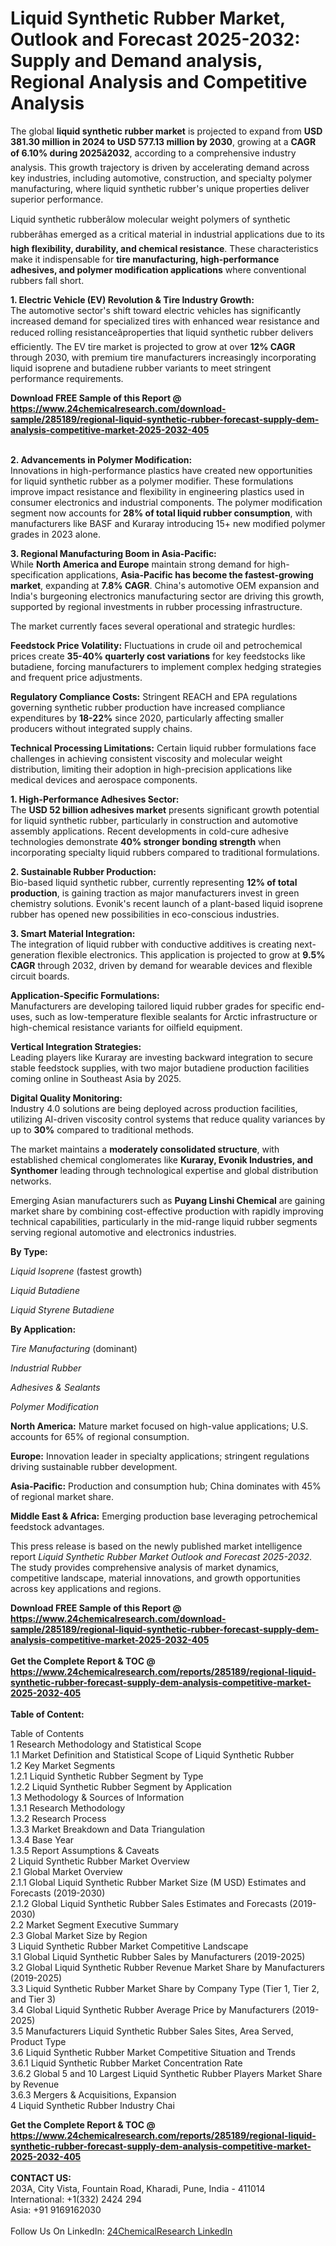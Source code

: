 <h1>Liquid Synthetic Rubber Market, Outlook and Forecast 2025-2032: Supply and Demand analysis, Regional Analysis and Competitive Analysis</h1><p>The global <strong>liquid synthetic rubber market</strong> is projected to expand from <strong>USD 381.30 million in 2024 to USD 577.13 million by 2030</strong>, growing at a <strong>CAGR of 6.10% during 2025â2032</strong>, according to a comprehensive industry analysis. This growth trajectory is driven by accelerating demand across key industries, including automotive, construction, and specialty polymer manufacturing, where liquid synthetic rubber's unique properties deliver superior performance.</p><p>Liquid synthetic rubberâlow molecular weight polymers of synthetic rubberâhas emerged as a critical material in industrial applications due to its <strong>high flexibility, durability, and chemical resistance</strong>. These characteristics make it indispensable for <strong>tire manufacturing, high-performance adhesives, and polymer modification applications</strong> where conventional rubbers fall short.</p><p><strong>1. Electric Vehicle (EV) Revolution &amp; Tire Industry Growth:</strong><br>
The automotive sector's shift toward electric vehicles has significantly increased demand for specialized tires with enhanced wear resistance and reduced rolling resistanceâproperties that liquid synthetic rubber delivers efficiently. The EV tire market is projected to grow at over <strong>12% CAGR</strong> through 2030, with premium tire manufacturers increasingly incorporating liquid isoprene and butadiene rubber variants to meet stringent performance requirements.</p><div><b>Download FREE Sample of this Report @ 
            <a href="https://www.24chemicalresearch.com/download-sample/285189/regional-liquid-synthetic-rubber-forecast-supply-dem-analysis-competitive-market-2025-2032-405">
            https://www.24chemicalresearch.com/download-sample/285189/regional-liquid-synthetic-rubber-forecast-supply-dem-analysis-competitive-market-2025-2032-405</a></b></div><br><p><strong>2. Advancements in Polymer Modification:</strong><br>
Innovations in high-performance plastics have created new opportunities for liquid synthetic rubber as a polymer modifier. These formulations improve impact resistance and flexibility in engineering plastics used in consumer electronics and industrial components. The polymer modification segment now accounts for <strong>28% of total liquid rubber consumption</strong>, with manufacturers like BASF and Kuraray introducing 15+ new modified polymer grades in 2023 alone.</p><p><strong>3. Regional Manufacturing Boom in Asia-Pacific:</strong><br>
While <strong>North America and Europe</strong> maintain strong demand for high-specification applications, <strong>Asia-Pacific has become the fastest-growing market</strong>, expanding at <strong>7.8% CAGR</strong>. China's automotive OEM expansion and India's burgeoning electronics manufacturing sector are driving this growth, supported by regional investments in rubber processing infrastructure.</p><p>The market currently faces several operational and strategic hurdles:</p><p><strong>Feedstock Price Volatility:</strong> Fluctuations in crude oil and petrochemical prices create <strong>35-40% quarterly cost variations</strong> for key feedstocks like butadiene, forcing manufacturers to implement complex hedging strategies and frequent price adjustments.</p><p><strong>Regulatory Compliance Costs:</strong> Stringent REACH and EPA regulations governing synthetic rubber production have increased compliance expenditures by <strong>18-22%</strong> since 2020, particularly affecting smaller producers without integrated supply chains.</p><p><strong>Technical Processing Limitations:</strong> Certain liquid rubber formulations face challenges in achieving consistent viscosity and molecular weight distribution, limiting their adoption in high-precision applications like medical devices and aerospace components.</p><p><strong>1. High-Performance Adhesives Sector:</strong><br>
The <strong>USD 52 billion adhesives market</strong> presents significant growth potential for liquid synthetic rubber, particularly in construction and automotive assembly applications. Recent developments in cold-cure adhesive technologies demonstrate <strong>40% stronger bonding strength</strong> when incorporating specialty liquid rubbers compared to traditional formulations.</p><p><strong>2. Sustainable Rubber Production:</strong><br>
Bio-based liquid synthetic rubber, currently representing <strong>12% of total production</strong>, is gaining traction as major manufacturers invest in green chemistry solutions. Evonik's recent launch of a plant-based liquid isoprene rubber has opened new possibilities in eco-conscious industries.</p><p><strong>3. Smart Material Integration:</strong><br>
The integration of liquid rubber with conductive additives is creating next-generation flexible electronics. This application is projected to grow at <strong>9.5% CAGR</strong> through 2032, driven by demand for wearable devices and flexible circuit boards.</p><p><strong>Application-Specific Formulations:</strong><br>
	Manufacturers are developing tailored liquid rubber grades for specific end-uses, such as low-temperature flexible sealants for Arctic infrastructure or high-chemical resistance variants for oilfield equipment.</p><p><strong>Vertical Integration Strategies:</strong><br>
	Leading players like Kuraray are investing backward integration to secure stable feedstock supplies, with two major butadiene production facilities coming online in Southeast Asia by 2025.</p><p><strong>Digital Quality Monitoring:</strong><br>
	Industry 4.0 solutions are being deployed across production facilities, utilizing AI-driven viscosity control systems that reduce quality variances by up to <strong>30%</strong> compared to traditional methods.</p><p>The market maintains a <strong>moderately consolidated structure</strong>, with established chemical conglomerates like <strong>Kuraray, Evonik Industries, and Synthomer</strong> leading through technological expertise and global distribution networks.</p><p>Emerging Asian manufacturers such as <strong>Puyang Linshi Chemical</strong> are gaining market share by combining cost-effective production with rapidly improving technical capabilities, particularly in the mid-range liquid rubber segments serving regional automotive and electronics industries.</p><p><strong>By Type:</strong></p><p><em>Liquid Isoprene</em> (fastest growth)</p><p><em>Liquid Butadiene</em></p><p><em>Liquid Styrene Butadiene</em></p><p><strong>By Application:</strong></p><p><em>Tire Manufacturing</em> (dominant)</p><p><em>Industrial Rubber</em></p><p><em>Adhesives &amp; Sealants</em></p><p><em>Polymer Modification</em></p><p><strong>North America:</strong> Mature market focused on high-value applications; U.S. accounts for 65% of regional consumption.</p><p><strong>Europe:</strong> Innovation leader in specialty applications; stringent regulations driving sustainable rubber development.</p><p><strong>Asia-Pacific:</strong> Production and consumption hub; China dominates with 45% of regional market share.</p><p><strong>Middle East &amp; Africa:</strong> Emerging production base leveraging petrochemical feedstock advantages.</p><p>This press release is based on the newly published market intelligence report <em>Liquid Synthetic Rubber Market Outlook and Forecast 2025-2032</em>. The study provides comprehensive analysis of market dynamics, competitive landscape, material innovations, and growth opportunities across key applications and regions.</p><div><b>Download FREE Sample of this Report @ 
            <a href="https://www.24chemicalresearch.com/download-sample/285189/regional-liquid-synthetic-rubber-forecast-supply-dem-analysis-competitive-market-2025-2032-405">
            https://www.24chemicalresearch.com/download-sample/285189/regional-liquid-synthetic-rubber-forecast-supply-dem-analysis-competitive-market-2025-2032-405</a></b></div><br><div><b>Get the Complete Report & TOC @ 
            <a href="https://www.24chemicalresearch.com/reports/285189/regional-liquid-synthetic-rubber-forecast-supply-dem-analysis-competitive-market-2025-2032-405">
            https://www.24chemicalresearch.com/reports/285189/regional-liquid-synthetic-rubber-forecast-supply-dem-analysis-competitive-market-2025-2032-405</a></b></div><br>
            <b>Table of Content:</b><p>Table of Contents<br />
1 Research Methodology and Statistical Scope<br />
1.1 Market Definition and Statistical Scope of Liquid Synthetic Rubber<br />
1.2 Key Market Segments<br />
1.2.1 Liquid Synthetic Rubber Segment by Type<br />
1.2.2 Liquid Synthetic Rubber Segment by Application<br />
1.3 Methodology & Sources of Information<br />
1.3.1 Research Methodology<br />
1.3.2 Research Process<br />
1.3.3 Market Breakdown and Data Triangulation<br />
1.3.4 Base Year<br />
1.3.5 Report Assumptions & Caveats<br />
2 Liquid Synthetic Rubber Market Overview<br />
2.1 Global Market Overview<br />
2.1.1 Global Liquid Synthetic Rubber Market Size (M USD) Estimates and Forecasts (2019-2030)<br />
2.1.2 Global Liquid Synthetic Rubber Sales Estimates and Forecasts (2019-2030)<br />
2.2 Market Segment Executive Summary<br />
2.3 Global Market Size by Region<br />
3 Liquid Synthetic Rubber Market Competitive Landscape<br />
3.1 Global Liquid Synthetic Rubber Sales by Manufacturers (2019-2025)<br />
3.2 Global Liquid Synthetic Rubber Revenue Market Share by Manufacturers (2019-2025)<br />
3.3 Liquid Synthetic Rubber Market Share by Company Type (Tier 1, Tier 2, and Tier 3)<br />
3.4 Global Liquid Synthetic Rubber Average Price by Manufacturers (2019-2025)<br />
3.5 Manufacturers Liquid Synthetic Rubber Sales Sites, Area Served, Product Type<br />
3.6 Liquid Synthetic Rubber Market Competitive Situation and Trends<br />
3.6.1 Liquid Synthetic Rubber Market Concentration Rate<br />
3.6.2 Global 5 and 10 Largest Liquid Synthetic Rubber Players Market Share by Revenue<br />
3.6.3 Mergers & Acquisitions, Expansion<br />
4 Liquid Synthetic Rubber Industry Chai</p><div><b>Get the Complete Report & TOC @ 
            <a href="https://www.24chemicalresearch.com/reports/285189/regional-liquid-synthetic-rubber-forecast-supply-dem-analysis-competitive-market-2025-2032-405">
            https://www.24chemicalresearch.com/reports/285189/regional-liquid-synthetic-rubber-forecast-supply-dem-analysis-competitive-market-2025-2032-405</a></b></div><br><b>CONTACT US:</b><br>
            203A, City Vista, Fountain Road, Kharadi, Pune, India - 411014<br>
            International: +1(332) 2424 294<br>
            Asia: +91 9169162030 <br><br>
            Follow Us On LinkedIn: <a href="https://www.linkedin.com/company/24chemicalresearch/">24ChemicalResearch LinkedIn</a>